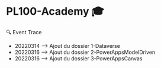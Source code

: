 # PL100-Academy :mortar_board:

:mag: Event Trace
 - 20220314 --> Ajout du dossier 1-Dataverse
 - 20220316 --> Ajout du dossier 2-PowerAppsModelDriven
 - 20220316 --> Ajout du dossier 3-PowerAppsCanvas